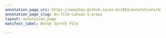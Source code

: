 ```yaml
---
annotation_page_uri: https://wowjhow.github.io/os-bs1963/annotations/bs-film-canvas-1-props.json
annotation_page_slug: bs-film-canvas-1-props
layout: annotation_page
manifest_label: Borom Sarret Film

---
```


